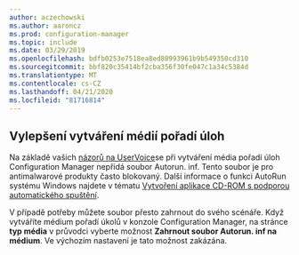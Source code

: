 ```yaml
---
author: aczechowski
ms.author: aaroncz
ms.prod: configuration-manager
ms.topic: include
ms.date: 03/29/2019
ms.openlocfilehash: bdfb0253e7518ea8ed80993961b9b549350cd310
ms.sourcegitcommit: bbf820c35414bf2cba356f30fe047c1a34c5384d
ms.translationtype: MT
ms.contentlocale: cs-CZ
ms.lasthandoff: 04/21/2020
ms.locfileid: "81716814"
---
```

## <a name="improvement-to-task-sequence-media-creation"></a><a name="bkmk_tsmedia"></a>Vylepšení vytváření médií pořadí úloh

<!-- 4090666 -->

Na základě vašich [názorů na UserVoice](https://configurationmanager.uservoice.com/forums/300492-ideas/suggestions/20306074-add-ability-to-not-include-autorun-inf-when-buildi)se při vytváření média pořadí úloh Configuration Manager nepřidá soubor Autorun. inf. Tento soubor je pro antimalwarové produkty často blokovaný. Další informace o funkci AutoRun systému Windows najdete v tématu [Vytvoření aplikace CD-ROM s podporou automatického spuštění](https://docs.microsoft.com/windows/desktop/shell/autoplay).

V případě potřeby můžete soubor přesto zahrnout do svého scénáře. Když vytváříte médium pořadí úkolů v konzole Configuration Manager, na stránce **typ média** v průvodci vyberte možnost **Zahrnout soubor Autorun. inf na médium**. Ve výchozím nastavení je tato možnost zakázána.
